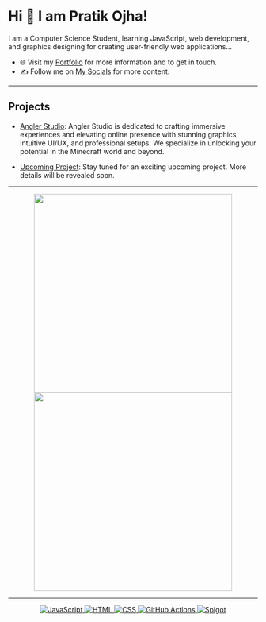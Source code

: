 # Hi 👋 I am Pratik Ojha! 
I am a Computer Science Student, learning JavaScript, web development, and graphics designing for creating user-friendly web applications...

- 🌐 Visit my [Portfolio](https://volt8.me/) for more information and to get in touch.
- ✍️ Follow me on [My Socials](https://linktr.ee/pratikojha/) for more content.

---

## Projects

- [Angler Studio](https://angler.studio): 
Angler Studio is dedicated to crafting immersive experiences and elevating online presence with stunning graphics, intuitive UI/UX, and professional setups. We specialize in unlocking your potential in the Minecraft world and beyond.

- [Upcoming Project](https://upcomingproject):
Stay tuned for an exciting upcoming project. More details will be revealed soon.

---

<p align="center">
  <img src="https://github-readme-stats.vercel.app/api?username=alastrimdev&show_icons=true&theme=bear" width="400">
  <img src="https://github-readme-streak-stats.herokuapp.com?user=alastrimdev&theme=dark&hide_border=true" width="400">
</p>

---

<p align="center">
<a href="https://www.javascript.com/" target="_blank">
  <img src="https://img.shields.io/badge/JavaScript-%23F7DF1E.svg?style=flat-square&logo=javascript&logoColor=black" alt="JavaScript">
</a>
<a href="https://html.com/" target="_blank">
  <img src="https://img.shields.io/badge/HTML-%23E34F26.svg?style=flat-square&logo=html5&logoColor=white" alt="HTML">
</a>
<a href="https://www.w3.org/Style/CSS/Overview.en.html" target="_blank">
  <img src="https://img.shields.io/badge/CSS-%231572B6.svg?style=flat-square&logo=css3&logoColor=white" alt="CSS">
</a>
<a href="https://github.com/features/actions" target="_blank">
  <img src="https://img.shields.io/badge/GitHub%20Actions-%232671E5.svg?style=flat-square&logo=github-actions&logoColor=white" alt="GitHub Actions">
</a>
<a href="https://www.spigotmc.org/" target="_blank">
  <img src="https://img.shields.io/badge/Spigot-%23518FAC.svg?style=flat-square&logo=spigot&logoColor=white" alt="Spigot">
</a>
</p>
